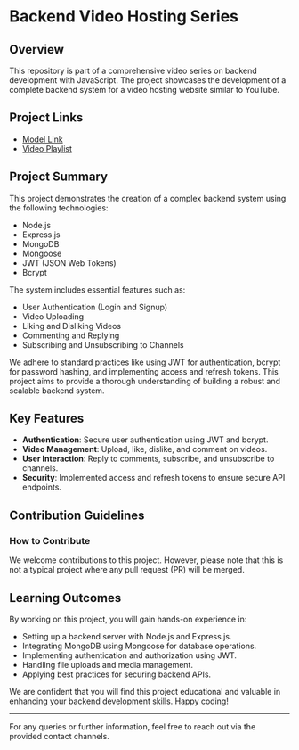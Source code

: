 # Backend Video Hosting Series

## Overview

This repository is part of a comprehensive video series on backend development with JavaScript. The project showcases the development of a complete backend system for a video hosting website similar to YouTube.

## Project Links

- [Model Link](https://app.eraser.io/workspace/YtPqZ1VogxGy1jzIDkzj)
- [Video Playlist](https://www.youtube.com/watch?v=EH3vGeqeIAo&list=PLu71SKxNbfoBGh_8p_NS-ZAh6v7HhYqHW&pp=iAQB)

## Project Summary

This project demonstrates the creation of a complex backend system using the following technologies:

- Node.js
- Express.js
- MongoDB
- Mongoose
- JWT (JSON Web Tokens)
- Bcrypt

The system includes essential features such as:

- User Authentication (Login and Signup)
- Video Uploading
- Liking and Disliking Videos
- Commenting and Replying
- Subscribing and Unsubscribing to Channels

We adhere to standard practices like using JWT for authentication, bcrypt for password hashing, and implementing access and refresh tokens. This project aims to provide a thorough understanding of building a robust and scalable backend system.

## Key Features

- **Authentication**: Secure user authentication using JWT and bcrypt.
- **Video Management**: Upload, like, dislike, and comment on videos.
- **User Interaction**: Reply to comments, subscribe, and unsubscribe to channels.
- **Security**: Implemented access and refresh tokens to ensure secure API endpoints.

## Contribution Guidelines

### How to Contribute

We welcome contributions to this project. However, please note that this is not a typical project where any pull request (PR) will be merged. 

## Learning Outcomes

By working on this project, you will gain hands-on experience in:

- Setting up a backend server with Node.js and Express.js.
- Integrating MongoDB using Mongoose for database operations.
- Implementing authentication and authorization using JWT.
- Handling file uploads and media management.
- Applying best practices for securing backend APIs.

We are confident that you will find this project educational and valuable in enhancing your backend development skills. Happy coding!

---

For any queries or further information, feel free to reach out via the provided contact channels.
